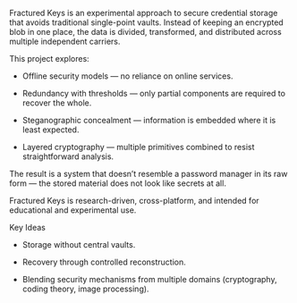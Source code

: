 Fractured Keys is an experimental approach to secure credential storage that avoids traditional single-point vaults.
Instead of keeping an encrypted blob in one place, the data is divided, transformed, and distributed across multiple independent carriers.

This project explores:

- Offline security models — no reliance on online services.

- Redundancy with thresholds — only partial components are required to recover the whole.

- Steganographic concealment — information is embedded where it is least expected.

- Layered cryptography — multiple primitives combined to resist straightforward analysis.

The result is a system that doesn’t resemble a password manager in its raw form — the stored material does not look like secrets at all.

Fractured Keys is research-driven, cross-platform, and intended for educational and experimental use.


Key Ideas

- Storage without central vaults.

- Recovery through controlled reconstruction.

- Blending security mechanisms from multiple domains (cryptography, coding theory, image processing).
